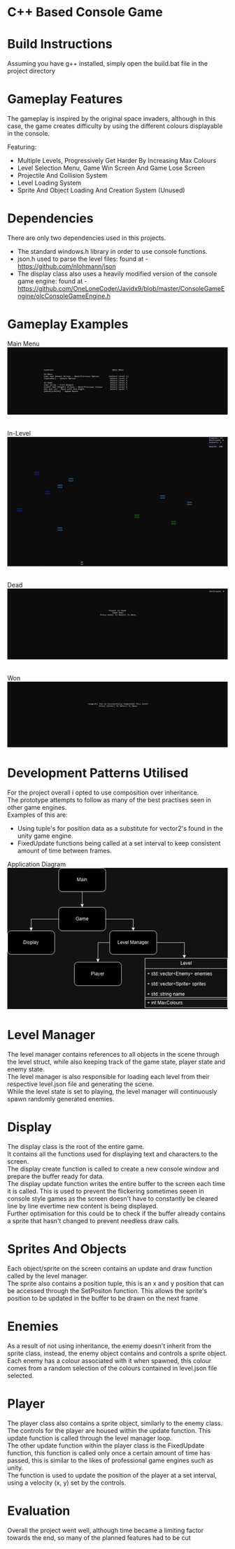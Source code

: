 ﻿# C++ Based Console Game
# Build Instructions
Assuming you have g++ installed, simply open the build.bat file in the project directory

# Gameplay Features
The gameplay is inspired by the original space invaders, although in this case, the game creates difficulty by using the different colours displayable in the console.

Featuring:
- Multiple Levels, Progressively Get Harder By Increasing Max Colours
- Level Selection Menu, Game Win Screen And Game Lose Screen
- Projectile And Collision System
- Level Loading System
- Sprite And Object Loading And Creation System (Unused)

# Dependencies
There are only two dependencies used in this projects.
- The standard windows.h library in order to use console functions. 
- json.h used to parse the level files: found at - https://github.com/nlohmann/json
- The display class also uses a heavily modified version of the console game engine: found at - https://github.com/OneLoneCoder/Javidx9/blob/master/ConsoleGameEngine/olcConsoleGameEngine.h

# Gameplay Examples
Main Menu
![Example Screenshot Of The Main Menu](screenshots/main_main.png)

\
In-Level
![Example Screenshot Of The Main Menu](screenshots/level.png)

\
Dead
![Example Screenshot Of The Main Menu](screenshots/dead.png)

\
Won
![Example Screenshot Of The Main Menu](screenshots/win.png)


# Development Patterns Utilised
For the project overall i opted to use composition over inheritance. \
The prototype attempts to follow as many of the best practises seen in other game engines. \
Examples of this are: 
- Using tuple's for position data as a substitute for vector2's found in the unity game engine.
- FixedUpdate functions being called at a set interval to keep consistent amount of time between frames.

Application Diagram \
![Application Diagram](screenshots/application-diagram.drawio.png)


# Level Manager
The level manager contains references to all objects in the scene through the level struct, while also keeping track of the game state, player state and enemy state. \
The level manager is also responsible for loading each level from their respective level.json file and generating the scene. \
While the level state is set to playing, the level manager will continuously spawn randomly generated enemies.

# Display
The display class is the root of the entire game. \
It contains all the functions used for displaying text and characters to the screen. \
The display create function is called to create a new console window and prepare the buffer ready for data. \
The display update function writes the entire buffer to the screen each time it is called. This is used to prevent the flickering sometimes seeen in console style games as the screen doesn't have to
constantly be cleared line by line evertime new content is being displayed. \
Further optimisation for this could be to check if the buffer already contains a sprite that hasn't changed to prevent needless draw calls.

# Sprites And Objects
Each object/sprite on the screen contains an update and draw function called by the level manager. \
The sprite also contains a position tuple, this is an x and y position that can be accessed through the SetPositon function. This allows the sprite's position to be updated in the buffer to be drawn on the next frame

# Enemies
As a result of not using inheritance, the enemy doesn't inherit from the sprite class, instead, the enemy object contains and controls a sprite object. \
Each enemy has a colour associated with it when spawned, this colour comes from a random selection of the colours contained in level.json file selected.

# Player
The player class also contains a sprite object, similarly to the enemy class. \
The controls for the player are housed within the update function. This update function is called through the level manager loop. \
The other update function within the player class is the FixedUpdate function, this function is called only once a certain amount of time has passed, this is similar to the likes of professional game engines such as unity. \
The function is used to update the position of the player at a set interval, using a velocity (x, y) set by the controls.

# Evaluation
Overall the project went well, although time became a limiting factor towards the end, so many of the planned features had to be cut














